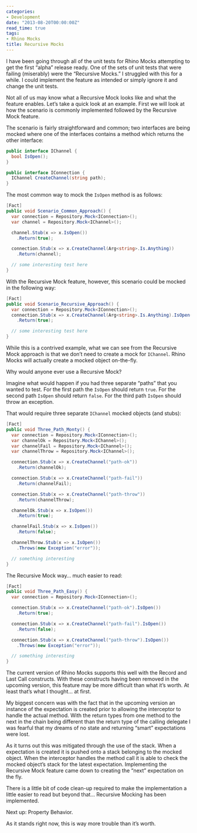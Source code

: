 ```yaml
---
categories:
- Development
date: "2013-08-20T00:00:00Z"
read_time: true
tags:
- Rhino Mocks
title: Recursive Mocks
---
```


I have been going through all of the unit tests for Rhino Mocks attempting to get the first “alpha” release ready. 
One of the sets of unit tests that were failing (miserably) were the “Recursive Mocks.” I struggled with this for a while. 
I could implement the feature as intended or simply ignore it and change the unit tests.

Not all of us may know what a Recursive Mock looks like and what the feature enables. Let’s take a quick look at an example. 
First we will look at how the scenario is commonly implemented followed by the Recursive Mock feature.

The scenario is fairly straightforward and common; two interfaces are being mocked where one of the interfaces contains a method which returns the other interface:

```csharp
public interface IChannel {
  bool IsOpen();
}

public interface IConnection {
  IChannel CreateChannel(string path);
}

```

The most common way to mock the `IsOpen` method is as follows:

```csharp
[Fact]
public void Scenario_Common_Approach() { 
  var connection = Repository.Mock<IConnection>();
  var channel = Repository.Mock<IChannel>();

  channel.Stub(x => x.IsOpen())
    .Return(true);

  connection.Stub(x => x.CreateChannel(Arg<string>.Is.Anything))
    .Return(channel);

  // some interesting test here 
}
```

With the Recursive Mock feature, however, this scenario could be mocked in the following way:

```csharp
[Fact]
public void Scenario_Recursive_Approach() {
  var connection = Repository.Mock<IConnection>();
  connection.Stub(x => x.CreateChannel(Arg<string>.Is.Anything).IsOpen())
    .Return(true);

  // some interesting test here
}
```

While this is a contrived example, what we can see from the Recursive Mock approach is that we don’t need to create a mock for `IChannel`. 
Rhino Mocks will actually create a mocked object on-the-fly.

Why would anyone ever use a Recursive Mock?

Imagine what would happen if you had three separate “paths” that you wanted to test. For the first path the `IsOpen` should return `true`. 
For the second path `IsOpen` should return `false`. For the third path `IsOpen` should throw an exception.

That would require three separate `IChannel` mocked objects (and stubs):

```csharp
[Fact]
public void Three_Path_Monty() {
  var connection = Repository.Mock<IConnection>();
  var channelOk = Repository.Mock<IChannel>();
  var channelFail = Repository.Mock<IChannel>();
  var channelThrow = Repository.Mock<IChannel>();

  connection.Stub(x => x.CreateChannel("path-ok"))
    .Return(channelOk);

  connection.Stub(x => x.CreateChannel("path-fail"))
    .Return(channelFail);

  connection.Stub(x => x.CreateChannel("path-throw"))
    .Return(channelThrow);

  channelOk.Stub(x => x.IsOpen())
    .Return(true);

  channelFail.Stub(x => x.IsOpen())
    .Return(false);

  channelThrow.Stub(x => x.IsOpen())
    .Throws(new Exception("error"));

  // something interesting
}
```

The Recursive Mock way… much easier to read:

```csharp
[Fact]
public void Three_Path_Easy() {
  var connection = Repository.Mock<IConnection>();

  connection.Stub(x => x.CreateChannel("path-ok").IsOpen())
    .Return(true);

  connection.Stub(x => x.CreateChannel("path-fail").IsOpen())
    .Return(false);

  connection.Stub(x => x.CreateChannel("path-throw").IsOpen())
    .Throws(new Exception("error"));

  // something interesting
}
```

The current version of Rhino Mocks supports this well with the Record and Last Call constructs. 
With these constructs having been removed in the upcoming version, this feature may be more difficult than what it’s worth. 
At least that’s what I thought… at first.

My biggest concern was with the fact that in the upcoming version an instance of the expectation is created prior to allowing the interceptor to 
handle the actual method. With the return types from one method to the next in the chain being different than the return type of the calling 
delegate I was fearful that my dreams of no state and returning “smart” expectations were lost.

As it turns out this was mitigated through the use of the stack. When a expectation is created it is pushed onto a stack belonging to the mocked object. 
When the interceptor handles the method call it is able to check the mocked object’s stack for the latest expectation. 
Implementing the Recursive Mock feature came down to creating the “next” expectation on the fly.

There is a little bit of code clean-up required to make the implementation a little easier to read but beyond that… Recursive Mocking has been implemented.

Next up: Property Behavior.

As it stands right now, this is way more trouble than it’s worth.

